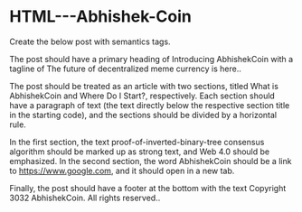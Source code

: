 # HTML---Abhishek-Coin

Create the below post with semantics tags.

The post should have a primary heading of Introducing AbhishekCoin with a tagline of The future of decentralized meme currency is here..

The post should be treated as an article with two sections, titled What is AbhishekCoin and Where Do I Start?, respectively. Each section should have a paragraph of text (the text directly below the respective section title in the starting code), and the sections should be divided by a horizontal rule.

In the first section, the text proof-of-inverted-binary-tree consensus algorithm should be marked up as strong text, and Web 4.0 should be emphasized. In the second section, the word AbhishekCoin should be a link to https://www.google.com, and it should open in a new tab.

Finally, the post should have a footer at the bottom with the text Copyright 3032 AbhishekCoin. All rights reserved..
